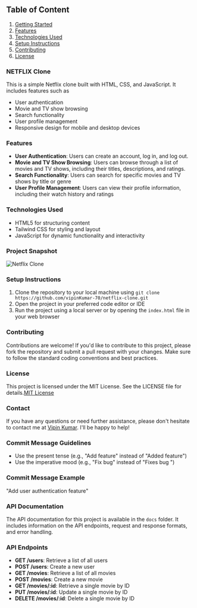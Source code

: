 ## Table of Content

1. [Getting Started](#NETFLIX-Clone)
2. [Features](#features)
3. [Technologies Used](#technologies-used)
4. [Setup Instructions](#setup-instructions)
5. [Contributing](#contributing)
6. [License](#license)

### NETFLIX Clone

This is a simple Netflix clone built with HTML, CSS, and JavaScript. It includes features such as

- User authentication
- Movie and TV show browsing
- Search functionality
- User profile management
- Responsive design for mobile and desktop devices

### Features

- **User Authentication**: Users can create an account, log in, and log out.
- **Movie and TV Show Browsing**: Users can browse through a list of movies and TV
  shows, including their titles, descriptions, and ratings.
- **Search Functionality**: Users can search for specific movies and TV shows by title or genre
- **User Profile Management**: Users can view their profile information, including their watch history and ratings

### Technologies Used

- HTML5 for structuring content
- Tailwind CSS for styling and layout
- JavaScript for dynamic functionality and interactivity

### Project Snapshot

![Netflix Clone](https://user-images.githubusercontent.com/103444142/193444444-5)

### Setup Instructions

1.  Clone the repository to your local machine using `git clone https://github.com/vipinKumar-70/netflix-clone.git`
2.  Open the project in your preferred code editor or IDE
3.  Run the project using a local server or by opening the `index.html` file in
    your web browser

### Contributing

Contributions are welcome! If you'd like to contribute to this project, please fork the repository and
submit a pull request with your changes. Make sure to follow the standard coding conventions and
best practices.

### License

This project is licensed under the MIT License. See the LICENSE file for details.[MIT License](LICENSE)

### Contact

If you have any questions or need further assistance, please don't hesitate to contact me at
[Vipin Kumar](mailto:vk20140074250@gmail.com). I'll be happy to help!

### Commit Message Guidelines

- Use the present tense (e.g., "Add feature" instead of "Added feature")
- Use the imperative mood (e.g., "Fix bug" instead of "Fixes bug
  ")

### Commit Message Example

"Add user authentication feature"

### API Documentation

The API documentation for this project is available in the `docs` folder. It includes information on the
API endpoints, request and response formats, and error handling.

### API Endpoints

- **GET /users**: Retrieve a list of all users
- **POST /users**: Create a new user
- **GET /movies**: Retrieve a list of all movies
- **POST /movies**: Create a new movie
- **GET /movies/:id**: Retrieve a single movie by ID
- **PUT /movies/:id**: Update a single movie by ID
- **DELETE /movies/:id**: Delete a single movie by ID
